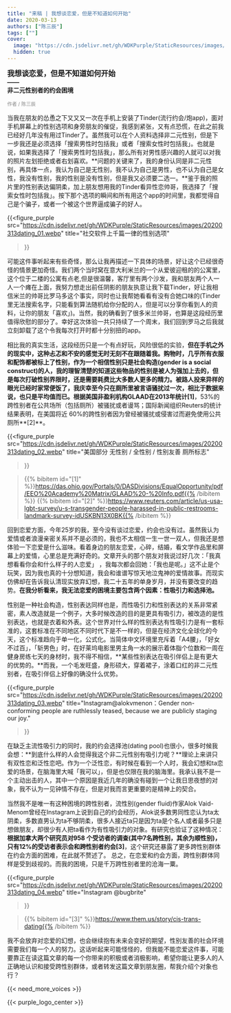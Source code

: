 ```yaml
---
title: "来稿 | 我想谈恋爱，但是不知道如何开始"
date: 2020-03-13
authors: ["陈三辰"]
tags: [""]
cover:
  image: "https://cdn.jsdelivr.net/gh/WDKPurple/StaticResources/images/20200313dating_01.webp"
  hidden: true
---
```


**<big>我想谈恋爱，但是不知道如何开始</big>  
——  
非二元性别者的约会困境**

<span></span>
<div style='font-size: 0.8em; color: #888;'>
作者 / 陈三辰
</div>

当我在朋友的怂恿之下又又又一次在手机上安装了Tinder(流行约会/炮app)，面对手机屏幕上的性别选项和身旁朋友的催促，我感到紧张，又有点恐慌，在此之前我已经好几年没有用过Tinder了。虽然我可以在个人资料选择非二元性别，但是下一步我还是必须选择「搜索男性时包括我」或者「搜索女性时包括我」。也就是说，如果我选择了「搜索男性时包括我」，那么所有对男性感兴趣的人就可以对我的照片左划拒绝或者右划喜欢。**问题的关键来了，我的身份认同是非二元性别，再具体一点，我认为自己是无性别，我不认为自己是男性，也不认为自己是女性，我没有性别，我的性别是没有性别，但是我又必须要二选一。**鉴于我的照片里的性别表达偏阴柔，加上朋友想用我的Tinder看异性恋帅哥，我选择了「搜索女性时包括我」。按下那个选项的瞬间和所有用这个app的时间里，我都觉得自己是个骗子，或者一个被这个世界逼成骗子的好人。

{{<figure_purple
src="https://cdn.jsdelivr.net/gh/WDKPurple/StaticResources/images/20200313dating_01.webp"
title="社交软件上千篇一律的性别选项"
>}}

可能这件事听起来有些奇怪，那么让我再描述一下具体的场景，好让这个已经很奇怪的情景更加奇怪。我们两个当时窝在意大利米兰的一个从爱彼迎租的的公寓里，这个位于二楼的公寓有点老,但是很温馨，客厅里有两个沙发，我和朋友两个人一人一个瘫在上面，我努力想走出前任阴影的朋友执意让我下载Tinder，好让我相信米兰的帅哥比罗马多这个事实，同时也让我帮她看看有没有合她口味的(Tinder里无法搜索名字，只能看到算法随机给你分配的人，但是可以分享你看到人的资料，让你的朋友「喜欢」)。当然，我的确看到了很多米兰帅哥，也算是这段经历里值得欣慰的部分了。幸好这次体验一共只持续了一个周末，我们回到罗马之后我就立刻卸载了这个令我每次打开时都十分别扭的app。

相比我的真实生活，这段经历只是一个有点好玩，风险很低的实验，**但在手机之外的现实中，这种忐忑和不安的感觉无时无刻不在跟随着我。**购物时，几乎所有衣服和配饰都被标上了性别，作为一个相信性别只是社会构造(gender is a social construct)的人，我的理智清楚的知道这些物品的性别是被人为强加上去的，但是每次打破性别界限时，还是需要耗费比大多数人更多的精力。被路人投来异样的眼光已经时家常便饭了，我庆幸至今只在厕所里被言语骚扰过一次，相比于数据来说，也只是平均值而已。根据美国非盈利机构GLAAD在2013年统计**[1]**，53%的跨性别者在公共场所（包括厕所）被骚扰或者谩骂；国际新闻组织Reuters的统计结果表明，在美国将近 60%的跨性别者因为曾经被骚扰或侵害过而避免使用公共厕所**[2]**。

{{<figure_purple
src="https://cdn.jsdelivr.net/gh/WDKPurple/StaticResources/images/20200313dating_02.webp"
title="美国部分 无性别 / 全性别 / 性别友善 厕所标志"
>}}

> {{% bibitem id="[1]" %}}https://das.ohio.gov/Portals/0/DASDivisions/EqualOpportunity/pdf/EEO%20Academy%20Matrix/GLAAD%20-%20Info.pdf{{% /bibitem %}}
> {{% bibitem id="[2]" %}}https://www.reuters.com/article/us-usa-lgbt-survey/u-s-transgender-people-harassed-in-public-restrooms-landmark-survey-idUSKBN13X0BK{{% /bibitem %}}

回到恋爱方面，今年25岁的我，至今没有谈过恋爱，约会也没有过。虽然我认为爱情或者浪漫亲密关系并不是必须的，我也不太相信一生一世一双人，但我还是想体验一下恋爱是什么滋味。看着身边的朋友恋爱，心碎，结婚，看文学作品里和屏幕上的爱情，心里总是充满好奇的。文章开头的那个朋友对我说过好几次：「我真想看看你会和什么样子的人恋爱」 ，我每次都会回她：「我也是呢。」这不止是个玩笑，因为我也真的十分想知道，我会和谁谱写惊天地泣鬼神的爱情故事。而现实仿佛却在告诉我认清现实放弃幻想，我二十五年的单身岁月，并没有要改变的趋势。**在我分析看来，我无法恋爱的困境主要包含两个因素：性吸引力和选择池。**

性别是一种社会构造，性别表达同样也是，而性吸引力和性别表达的关系非常紧密，素人改造就是一个例子，大多时候改造的目的是更具有吸引力，被改造的是性别表达，也就是衣着和外表。这个世界对什么样的性别表达有性吸引力是有一套标准的，这套标准在不同地区不同时代下是不一样的，但是在经济文化全球化的今天，这个标准趋向于单一化，公式化。当简体中文环境里充斥着「A4腰」，「好女不过百」，「斩男色」时，在好莱坞电影里男主角一水的展示着体脂个位数和一周在健身房练七天的身材时，我不得不相信，**某些性别表达在吸引伴侣上是有更大的优势的。**而我，一个毛发旺盛，身形硕大，穿着裙子，涂着口红的非二元性别者，在吸引伴侣上好像的确没什么优势。

{{<figure_purple
src="https://cdn.jsdelivr.net/gh/WDKPurple/StaticResources/images/20200313dating_03.webp"
title="Instagram@alokvmenon：Gender non-conforming people are ruthlessly teased, because we are publicly staging our joy."
>}}

在缺乏主流性吸引力的同时，我的约会选择池(dating pool)也很小，很多时候我会想：**到底什么样的人会觉得我这个非二元性别有吸引力呢？**理论上来讲只有双性恋和泛性恋吧。作为一个泛性恋，有时候在看到一个人时，我会幻想和ta恋爱的场景，在脑海里大喊「我可以」，但是也仅限在我的脑海里。我承认我不是一个主动出击的人，其中一个原因是我近几年的确没有碰到一个让我日思夜想的对象，我不认为一见钟情不存在，但是对我而言更重要的是精神上的契合。

当然我不是唯一有这种困境的跨性别者，流性别(gender fluid)作家Alok Vaid-Menom曾经在Instagram上说到自己的约会经历，Alok说多数男同性恋认为ta太阴柔，多数直男认为ta不够阴柔，很多人接近ta只是因为ta是个名人或者最多只是想做朋友，却很少有人把ta看作为有性吸引力的对象。有研究也验证了这种情况：**根据加拿大两个研究员对958 个受访者的调查(其中7名跨性别，其余为顺性别)，只有12%的受访者表示会和跨性别者约会[3]**，这个研究还暴露了更多跨性别群体在约会方面的困难，在此就不赘述了。 总之，在恋爱和约会方面，跨性别群体同样是受到歧视的。而我的困境，只是千万跨性别者里的沧海一粟。

{{<figure_purple
src="https://cdn.jsdelivr.net/gh/WDKPurple/StaticResources/images/20200313dating_04.webp"
title="Instagram @bugbrite"
>}}

> {{% bibitem id="[3]" %}}https://www.them.us/story/cis-trans-dating{{% /bibitem %}}

我不会放弃对恋爱的幻想，也会继续抱有未来会变好的期望，性别友善的社会环境需要我们每一个人的努力。这话听起来可能怪怪的，但我能不能恋爱这件事，可能要靠正在读这篇文章的每一个你带来的积极或者消极影响，希望你能让更多人的人正确地认识和接受跨性别群体，或者转发这篇文章到朋友圈，帮我介绍个对象也行？

{{< need_more_voices >}}

{{< purple_logo_center >}}
